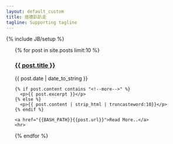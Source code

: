 ```yaml
---
layout: default_custom
title: 痞德趴趴走
tagline: Supporting tagline
---
```

{% include JB/setup %}


<ul class="posts">
  {% for post in site.posts limit:10 %}
    <a href="{{ BASE_PATH }}{{ post.url }}"><h3>{{ post.title }}</h3></a>
    <p>{{ post.date | date_to_string }}</p>

    {% if post.content contains "<!--more-->" %}
      <p>{{ post.excerpt }}</p>
    {% else %}
      <p>{{ post.content | strip_html | truncasteword:10}}</p>
    {% endif %}

    <a href="{{BASH_PATH}}{{post.url}}">Read More..</a>
    <hr>
  {% endfor %}
</ul>



